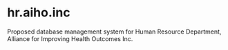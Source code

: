 # hr.aiho.inc
Proposed database management system for Human Resource Department, Alliance for Improving Health Outcomes Inc.
